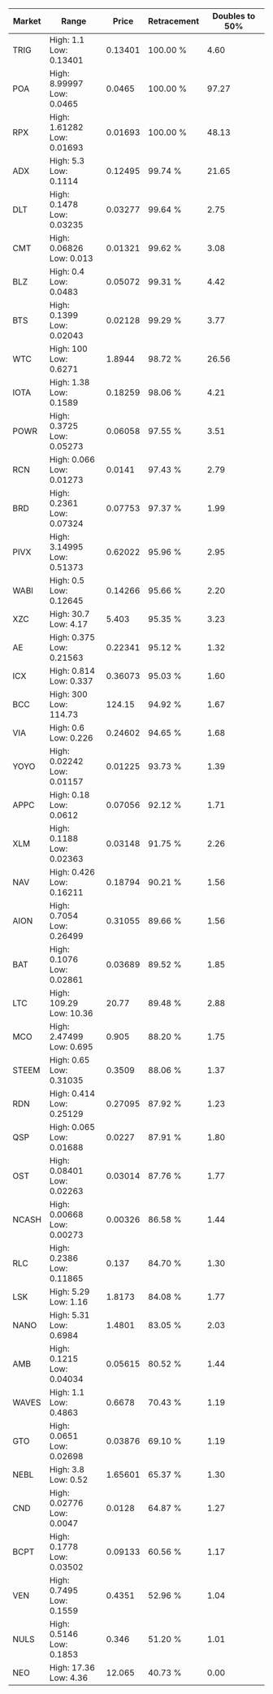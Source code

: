 | Market | Range | Price| Retracement | Doubles to 50% |
| --- | --- | --- | --- | --- |
| TRIG | High: 1.1<br />Low: 0.13401 | 0.13401 | 100.00 % | 4.60 |
| POA | High: 8.99997<br />Low: 0.0465 | 0.0465 | 100.00 % | 97.27 |
| RPX | High: 1.61282<br />Low: 0.01693 | 0.01693 | 100.00 % | 48.13 |
| ADX | High: 5.3<br />Low: 0.1114 | 0.12495 | 99.74 % | 21.65 |
| DLT | High: 0.1478<br />Low: 0.03235 | 0.03277 | 99.64 % | 2.75 |
| CMT | High: 0.06826<br />Low: 0.013 | 0.01321 | 99.62 % | 3.08 |
| BLZ | High: 0.4<br />Low: 0.0483 | 0.05072 | 99.31 % | 4.42 |
| BTS | High: 0.1399<br />Low: 0.02043 | 0.02128 | 99.29 % | 3.77 |
| WTC | High: 100<br />Low: 0.6271 | 1.8944 | 98.72 % | 26.56 |
| IOTA | High: 1.38<br />Low: 0.1589 | 0.18259 | 98.06 % | 4.21 |
| POWR | High: 0.3725<br />Low: 0.05273 | 0.06058 | 97.55 % | 3.51 |
| RCN | High: 0.066<br />Low: 0.01273 | 0.0141 | 97.43 % | 2.79 |
| BRD | High: 0.2361<br />Low: 0.07324 | 0.07753 | 97.37 % | 1.99 |
| PIVX | High: 3.14995<br />Low: 0.51373 | 0.62022 | 95.96 % | 2.95 |
| WABI | High: 0.5<br />Low: 0.12645 | 0.14266 | 95.66 % | 2.20 |
| XZC | High: 30.7<br />Low: 4.17 | 5.403 | 95.35 % | 3.23 |
| AE | High: 0.375<br />Low: 0.21563 | 0.22341 | 95.12 % | 1.32 |
| ICX | High: 0.814<br />Low: 0.337 | 0.36073 | 95.03 % | 1.60 |
| BCC | High: 300<br />Low: 114.73 | 124.15 | 94.92 % | 1.67 |
| VIA | High: 0.6<br />Low: 0.226 | 0.24602 | 94.65 % | 1.68 |
| YOYO | High: 0.02242<br />Low: 0.01157 | 0.01225 | 93.73 % | 1.39 |
| APPC | High: 0.18<br />Low: 0.0612 | 0.07056 | 92.12 % | 1.71 |
| XLM | High: 0.1188<br />Low: 0.02363 | 0.03148 | 91.75 % | 2.26 |
| NAV | High: 0.426<br />Low: 0.16211 | 0.18794 | 90.21 % | 1.56 |
| AION | High: 0.7054<br />Low: 0.26499 | 0.31055 | 89.66 % | 1.56 |
| BAT | High: 0.1076<br />Low: 0.02861 | 0.03689 | 89.52 % | 1.85 |
| LTC | High: 109.29<br />Low: 10.36 | 20.77 | 89.48 % | 2.88 |
| MCO | High: 2.47499<br />Low: 0.695 | 0.905 | 88.20 % | 1.75 |
| STEEM | High: 0.65<br />Low: 0.31035 | 0.3509 | 88.06 % | 1.37 |
| RDN | High: 0.414<br />Low: 0.25129 | 0.27095 | 87.92 % | 1.23 |
| QSP | High: 0.065<br />Low: 0.01688 | 0.0227 | 87.91 % | 1.80 |
| OST | High: 0.08401<br />Low: 0.02263 | 0.03014 | 87.76 % | 1.77 |
| NCASH | High: 0.00668<br />Low: 0.00273 | 0.00326 | 86.58 % | 1.44 |
| RLC | High: 0.2386<br />Low: 0.11865 | 0.137 | 84.70 % | 1.30 |
| LSK | High: 5.29<br />Low: 1.16 | 1.8173 | 84.08 % | 1.77 |
| NANO | High: 5.31<br />Low: 0.6984 | 1.4801 | 83.05 % | 2.03 |
| AMB | High: 0.1215<br />Low: 0.04034 | 0.05615 | 80.52 % | 1.44 |
| WAVES | High: 1.1<br />Low: 0.4863 | 0.6678 | 70.43 % | 1.19 |
| GTO | High: 0.0651<br />Low: 0.02698 | 0.03876 | 69.10 % | 1.19 |
| NEBL | High: 3.8<br />Low: 0.52 | 1.65601 | 65.37 % | 1.30 |
| CND | High: 0.02776<br />Low: 0.0047 | 0.0128 | 64.87 % | 1.27 |
| BCPT | High: 0.1778<br />Low: 0.03502 | 0.09133 | 60.56 % | 1.17 |
| VEN | High: 0.7495<br />Low: 0.1559 | 0.4351 | 52.96 % | 1.04 |
| NULS | High: 0.5146<br />Low: 0.1853 | 0.346 | 51.20 % | 1.01 |
| NEO | High: 17.36<br />Low: 4.36 | 12.065 | 40.73 % | 0.00 |
